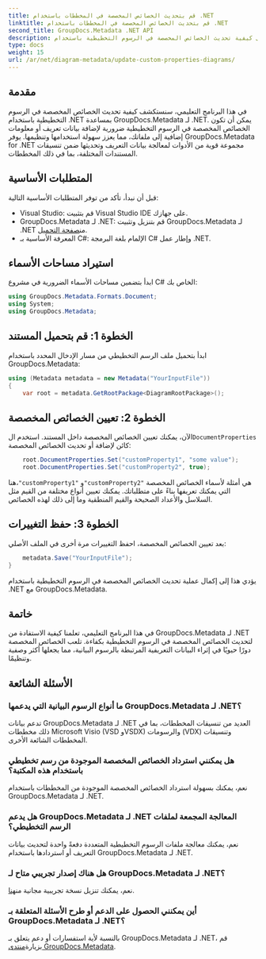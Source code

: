```yaml
---
title: قم بتحديث الخصائص المخصصة في المخططات باستخدام .NET
linktitle: قم بتحديث الخصائص المخصصة في المخططات باستخدام .NET
second_title: GroupDocs.Metadata .NET API
description: تعرف على كيفية تحديث الخصائص المخصصة في الرسوم التخطيطية باستخدام .NET مع GroupDocs.Metadata لـ .NET. تعزيز البيانات الوصفية بسهولة.
type: docs
weight: 15
url: /ar/net/diagram-metadata/update-custom-properties-diagrams/
---
```

## مقدمة
في هذا البرنامج التعليمي، سنستكشف كيفية تحديث الخصائص المخصصة في الرسوم التخطيطية باستخدام .NET بمساعدة GroupDocs.Metadata لـ .NET. يمكن أن تكون الخصائص المخصصة في الرسوم التخطيطية ضرورية لإضافة بيانات تعريف أو معلومات إضافية إلى ملفاتك، مما يعزز سهولة استخدامها وتنظيمها. يوفر GroupDocs.Metadata for .NET مجموعة قوية من الأدوات لمعالجة بيانات التعريف وتحديثها ضمن تنسيقات المستندات المختلفة، بما في ذلك المخططات.
## المتطلبات الأساسية
قبل أن نبدأ، تأكد من توفر المتطلبات الأساسية التالية:
- Visual Studio: قم بتثبيت Visual Studio IDE على جهازك.
-  GroupDocs.Metadata لـ .NET: قم بتنزيل وتثبيت GroupDocs.Metadata لـ .NET من[صفحة التحميل](https://releases.groupdocs.com/metadata/net/).
- المعرفة الأساسية بـ C#: الإلمام بلغة البرمجة C# وإطار عمل .NET.

## استيراد مساحات الأسماء
ابدأ بتضمين مساحات الأسماء الضرورية في مشروع C# الخاص بك:
```csharp
using GroupDocs.Metadata.Formats.Document;
using System;
using GroupDocs.Metadata;
```
## الخطوة 1: قم بتحميل المستند
ابدأ بتحميل ملف الرسم التخطيطي من مسار الإدخال المحدد باستخدام GroupDocs.Metadata:
```csharp
using (Metadata metadata = new Metadata("YourInputFile"))
{
    var root = metadata.GetRootPackage<DiagramRootPackage>();
```
## الخطوة 2: تعيين الخصائص المخصصة
 الآن، يمكنك تعيين الخصائص المخصصة داخل المستند. استخدم ال`DocumentProperties` كائن لإضافة أو تحديث الخصائص المخصصة:
```csharp
    root.DocumentProperties.Set("customProperty1", "some value");
    root.DocumentProperties.Set("customProperty2", true);
```
 هنا،`"customProperty1"` و`"customProperty2"` هي أمثلة لأسماء الخصائص المخصصة التي يمكنك تعريفها بناءً على متطلباتك. يمكنك تعيين أنواع مختلفة من القيم مثل السلاسل والأعداد الصحيحة والقيم المنطقية وما إلى ذلك لهذه الخصائص.
## الخطوة 3: حفظ التغييرات
بعد تعيين الخصائص المخصصة، احفظ التغييرات مرة أخرى في الملف الأصلي:
```csharp
    metadata.Save("YourInputFile");
}
```
يؤدي هذا إلى إكمال عملية تحديث الخصائص المخصصة في الرسوم التخطيطية باستخدام .NET مع GroupDocs.Metadata.

## خاتمة
في هذا البرنامج التعليمي، تعلمنا كيفية الاستفادة من GroupDocs.Metadata لـ .NET لتحديث الخصائص المخصصة في الرسوم التخطيطية بكفاءة. تلعب الخصائص المخصصة دورًا حيويًا في إثراء البيانات التعريفية المرتبطة بالرسوم البيانية، مما يجعلها أكثر وصفية وتنظيمًا.

## الأسئلة الشائعة
### ما أنواع الرسوم البيانية التي يدعمها GroupDocs.Metadata لـ .NET؟
تدعم بيانات GroupDocs.Metadata لـ .NET العديد من تنسيقات المخططات، بما في ذلك مخططات Microsoft Visio (VSD وVSDX) والرسومات (VDX) وتنسيقات المخططات الشائعة الأخرى.
### هل يمكنني استرداد الخصائص المخصصة الموجودة من رسم تخطيطي باستخدام هذه المكتبة؟
نعم، يمكنك بسهولة استرداد الخصائص المخصصة الموجودة من المخططات باستخدام GroupDocs.Metadata لـ .NET.
### هل يدعم GroupDocs.Metadata لـ .NET المعالجة المجمعة لملفات الرسم التخطيطي؟
نعم، يمكنك معالجة ملفات الرسوم التخطيطية المتعددة دفعةً واحدة لتحديث بيانات التعريف أو استردادها باستخدام GroupDocs.Metadata لـ .NET.
### هل هناك إصدار تجريبي متاح لـ GroupDocs.Metadata لـ .NET؟
 نعم، يمكنك تنزيل نسخة تجريبية مجانية من[هنا](https://releases.groupdocs.com/).
### أين يمكنني الحصول على الدعم أو طرح الأسئلة المتعلقة بـ GroupDocs.Metadata لـ .NET؟
 بالنسبة لأية استفسارات أو دعم يتعلق بـ GroupDocs.Metadata لـ .NET، قم بزيارة[منتدى GroupDocs.Metadata](https://forum.groupdocs.com/c/metadata/14).